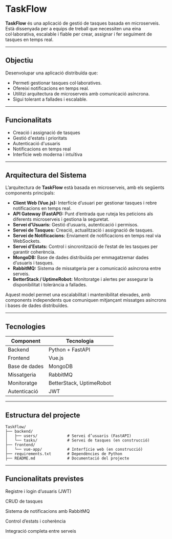 # TaskFlow

**TaskFlow** és una aplicació de gestió de tasques basada en microserveis. Està dissenyada per a equips de treball que necessiten una eina col·laborativa, escalable i fiable per crear, assignar i fer seguiment de tasques en temps real.

---

## Objectiu

Desenvolupar una aplicació distribuïda que:
- Permeti gestionar tasques col·laboratives.
- Ofereixi notificacions en temps real.
- Utilitzi arquitectura de microserveis amb comunicació asíncrona.
- Sigui tolerant a fallades i escalable.

---

## Funcionalitats

- Creació i assignació de tasques
- Gestió d'estats i prioritats
- Autenticació d'usuaris
- Notificacions en temps real
- Interfície web moderna i intuïtiva

---

## Arquitectura del Sistema

L’arquitectura de **TaskFlow** està basada en microserveis, amb els següents components principals:

- **Client Web (Vue.js):** Interfície d’usuari per gestionar tasques i rebre notificacions en temps real.
- **API Gateway (FastAPI):** Punt d’entrada que ruteja les peticions als diferents microserveis i gestiona la seguretat.
- **Servei d’Usuaris:** Gestió d’usuaris, autenticació i permisos.
- **Servei de Tasques:** Creació, actualització i assignació de tasques.
- **Servei de Notificacions:** Enviament de notificacions en temps real via WebSockets.
- **Servei d’Estats:** Control i sincronització de l’estat de les tasques per garantir coherència.
- **MongoDB:** Base de dades distribuïda per emmagatzemar dades d’usuaris i tasques.
- **RabbitMQ:** Sistema de missatgeria per a comunicació asíncrona entre serveis.
- **BetterStack / UptimeRobot:** Monitoratge i alertes per assegurar la disponibilitat i tolerància a fallades.

Aquest model permet una escalabilitat i mantenibilitat elevades, amb components independents que comuniquen mitjançant missatges asíncrons i bases de dades distribuïdes.

---

## Tecnologies

| Component       | Tecnologia         |
|----------------|--------------------|
| Backend         | Python + FastAPI   |
| Frontend        | Vue.js             |
| Base de dades   | MongoDB            |
| Missatgeria     | RabbitMQ           |
| Monitoratge     | BetterStack, UptimeRobot |
| Autenticació    | JWT                |

---

##  Estructura del projecte
```
TaskFlow/
├── backend/
│   ├── users/             # Servei d’usuaris (FastAPI)
│   └── tasks/             # Servei de tasques (en construcció)
├── frontend/
│   └── vue-app/           # Interfície web (en construcció)
├── requirements.txt       # Dependències de Python
├── README.md              # Documentació del projecte
```
---

## Funcionalitats previstes
Registre i login d’usuaris (JWT)

CRUD de tasques

Sistema de notificacions amb RabbitMQ

Control d’estats i coherència

Integració completa entre serveis
